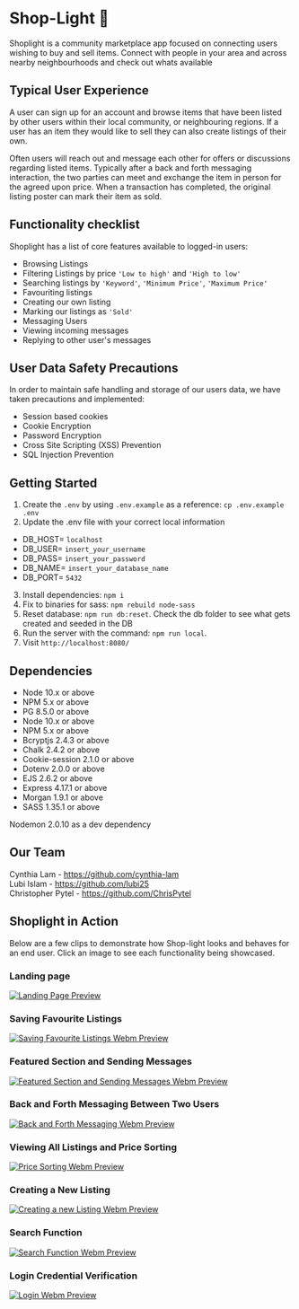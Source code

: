 
# Shop-Light 🚦
Shoplight is a community marketplace app focused on connecting users wishing to buy and sell items. Connect with people in your area and across nearby neighbourhoods and check out whats available 

## Typical User Experience
A user can sign up for an account and browse items that have been listed by other users within their local community, or neighbouring regions. If a user has an item they would like to sell they can also create listings of their own. 

Often users will reach out and message each other for offers or discussions regarding listed items. Typically after a back and forth messaging interaction, the two parties can meet and exchange the item in person for the agreed upon price. When a transaction has completed, the original listing poster can mark their item as sold.


## Functionality checklist
Shoplight has a list of core features available to logged-in users:

- Browsing Listings
- Filtering Listings by price `'Low to high'` and `'High to low'`
- Searching listings by `'Keyword'`, `'Minimum Price'`,  `'Maximum Price'`
- Favouriting listings
- Creating our own listing
- Marking our listings as `'Sold'`
- Messaging Users
- Viewing incoming messages
- Replying to other user's messages

##  User Data Safety Precautions
In order to maintain safe handling and storage of our users data, we have taken precautions and implemented:

- Session based cookies
- Cookie Encryption
- Password Encryption
- Cross Site Scripting (XSS) Prevention
- SQL Injection Prevention

## Getting Started
1. Create the `.env` by using `.env.example` as a reference: `cp .env.example .env`
2. Update the .env file with your correct local information 
-  DB_HOST= `localhost`
-  DB_USER= `insert_your_username`
-  DB_PASS= `insert_your_password`
-  DB_NAME= `insert_your_database_name`
-  DB_PORT= `5432`
3. Install dependencies: `npm i`
4. Fix to binaries for sass: `npm rebuild node-sass`
5. Reset database: `npm run db:reset`. Check the db folder to see what gets created and seeded in the DB
7. Run the server with the command: `npm run local`.
8. Visit `http://localhost:8080/`

## Dependencies
- Node 10.x or above
- NPM 5.x or above
- PG 8.5.0 or above
- Node 10.x or above
- NPM 5.x or above
- Bcryptjs 2.4.3 or above
- Chalk 2.4.2 or above
- Cookie-session 2.1.0 or above
- Dotenv 2.0.0 or above
- EJS 2.6.2 or above
- Express 4.17.1 or above
- Morgan 1.9.1 or above 
- SASS 1.35.1 or above

Nodemon 2.0.10 as a dev dependency

## Our Team
Cynthia Lam - https://github.com/cynthia-lam <br>
Lubi Islam - https://github.com/lubi25 <br>
Christopher Pytel - https://github.com/ChrisPytel<br>

## Shoplight in Action
Below are a few clips to demonstrate how Shop-light looks and behaves for an end user. Click an image to see each functionality being showcased.

### Landing page
[![Landing Page Preview](./resources/previews/Landing%20Page.JPG)](https://images2.imgbox.com/d9/d8/73PzeHd7_o.jpg)

### Saving Favourite Listings
[![Saving Favourite Listings Webm Preview](./resources/previews/Favourites.jpg)](https://s1.webmshare.com/dGXLw.webm)

### Featured Section and Sending Messages
[![Featured Section and Sending Messages Webm Preview](./resources/previews/Featured.jpg)](https://s1.webmshare.com/qOoD3.webm)

### Back and Forth Messaging Between Two Users
[![Back and Forth Messaging Webm Preview](./resources/previews/Messaging.jpg)](https://s1.webmshare.com/oO8Kn.webm)

### Viewing All Listings and Price Sorting
[![Price Sorting Webm Preview](./resources/previews/Price_sort.jpg)](https://s1.webmshare.com/mOD74.webm)

### Creating a New Listing
[![Creating a new Listing Webm Preview](./resources/previews/Creating_listings.jpg)](https://s1.webmshare.com/ZJNa0.webm)

### Search Function
[![Search Function Webm Preview](./resources/previews/Search.jpg)](https://s1.webmshare.com/3g4rn.webm)

### Login Credential Verification
[![Login Webm Preview](./resources/previews/Login.jpg)](https://s1.webmshare.com/Vb6N3.webm)
